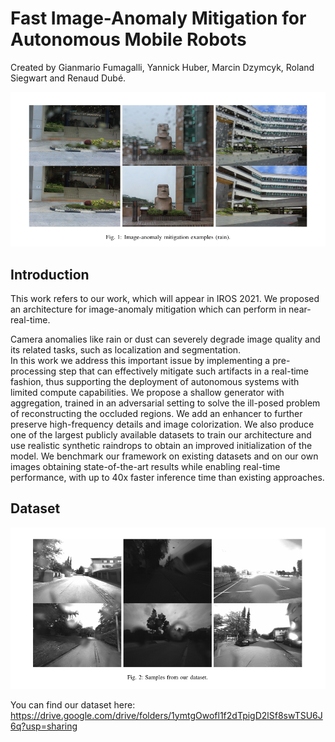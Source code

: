# Fast Image-Anomaly Mitigation for Autonomous Mobile Robots
Created by Gianmario Fumagalli, Yannick Huber, Marcin Dzymcyk, Roland Siegwart and Renaud Dubé.

![Overview](blob/intro.png)


## Introduction
This work refers to our work, which will appear in IROS 2021. We proposed an architecture for image-anomaly mitigation which can perform in near-real-time.

Camera anomalies like rain or dust can severely degrade image quality and its related tasks, such as localization and segmentation.   
In this work we address this important issue by implementing a pre-processing step that can effectively mitigate such artifacts in a real-time fashion, thus supporting the deployment of autonomous systems with limited compute capabilities.
We propose a shallow generator with aggregation, trained in an adversarial setting to solve the ill-posed problem of reconstructing the occluded regions.
We add an enhancer to further preserve high-frequency details and image colorization.
We also produce one of the largest publicly available datasets to train our architecture and use realistic synthetic raindrops to obtain an improved initialization of the model.
We benchmark our framework on existing datasets and on our own images obtaining state-of-the-art results while enabling real-time performance, with up to 40x faster inference time than existing approaches.

## Dataset
![Dataset](blob/dataset.png)

You can find our dataset here: https://drive.google.com/drive/folders/1ymtgOwofl1f2dTpigD2lSf8swTSU6J6q?usp=sharing

